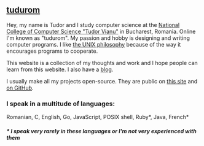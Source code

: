 [tudurom](https://www.youtube.com/watch?v=U5u-X4bocr4)
-------

Hey, my name is Tudor and I study computer science at the [National College of Computer Science "Tudor Vianu"](https://en.wikipedia.org/wiki/Tudor_Vianu_National_College_of_Computer_Science) in Bucharest, Romania. Online I'm known as "tudurom". My
passion and hobby is designing and writing computer programs. I like [the UNIX
philosophy](https://en.wikipedia.org/wiki/Unix_philosophy) because of the way it
encourages programs to cooperate.

This website is a collection of my thoughts and work and I hope people can learn
from this website. I also have a [blog](/blog).

I usually make all my projects open-source. They are public on [this
  site](/git) and [on GitHub](https://github.com/tudurom).

### I speak in a multitude of languages:

Romanian, C, English, Go, JavaScript, POSIX shell, Ruby\*, Java, French\*

##### \* I speak very rarely in these languages or I'm not very experienced with them

